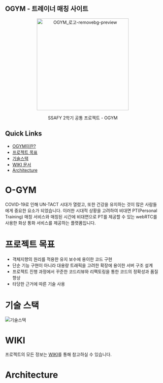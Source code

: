 ## OGYM - 트레이너 매칭 사이트

<p align="center">
    <img src="https://user-images.githubusercontent.com/11308147/142792910-f75aad02-c1be-4bd5-98cf-aa4737b51353.png" alt="OGYM_로고-removebg-preview" width="298">    
</p>

<p align="center">
    SSAFY 2학기 공통 프로젝트 - OGYM
</p>

## Quick Links 

- [OGYM이란?](#o-gym) 
- [프로젝트 목표](#프로젝트-목표)
- [기술스택](#기술-스택)
- [WIKI 문서](#wiki)
- [Architecture](#architecture)

# O-GYM

COVID-19로 인해 UN-TACT 시대가 열렸고, 또한 건강을 유지하는 것이 많은 사람들에게 중요한 요소가 되었습니다. 이러한 시대적 상황을 고려하여 비대면 PT(Personal Training) 매칭 서비스와 매칭된 시간에 비대면으로 PT를 제공할 수 있는 webRTC를 사용한 화상 통화 서비스를 제공하는 플랫폼입니다.

# 프로젝트 목표

- 객체지향의 원리를 적용한 유지 보수에 용이한 코드 구현
- 단순 기능 구현이 아니라 대용량 트래픽을 고려한 확장에 용이한 서버 구조 설계
- 프로젝트 진행 과정에서 꾸준한 코드리뷰와 리팩토링을 통한 코드의 정확성과 품질 향상
- 타당한 근거에 따른 기술 사용

# 기술 스택

![기술스택](https://user-images.githubusercontent.com/11308147/142792826-0f529bfa-f4eb-488b-8eee-98afd538e314.png)

# WIKI

프로젝트의 모든 정보는 [WIKI](https://lab.ssafy.com/s05-webmobile1-sub3/S05P13B305/-/wikis/Home)를 통해 참고하실 수 있습니다.

# Architecture


